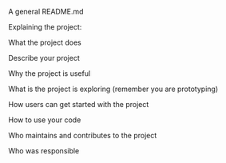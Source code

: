 A general README.md

Explaining the project:

What the project does

Describe your project

Why the project is useful

What is the project is exploring (remember you are prototyping)

How users can get started with the project

How to use your code

Who maintains and contributes to the project

Who was responsible
